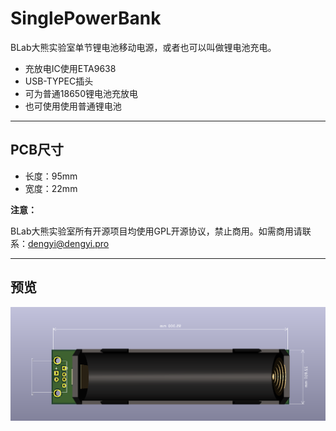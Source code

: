 # SinglePowerBank

BLab大熊实验室单节锂电池移动电源，或者也可以叫做锂电池充电。

- 充放电IC使用ETA9638
- USB-TYPEC插头
- 可为普通18650锂电池充放电
- 也可使用使用普通锂电池

------------------------------

## PCB尺寸

- 长度：95mm
- 宽度：22mm

**注意：**

BLab大熊实验室所有开源项目均使用GPL开源协议，禁止商用。如需商用请联系：dengyi@dengyi.pro

---------

## 预览



![front](https://raw.githubusercontent.com/BearLaboratory/SinglePowerBank/master/img/front.png)

